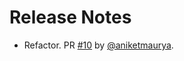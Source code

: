 # Release Notes
* Refactor. PR [#10](https://github.com/gradsflow/gradsflow/pull/10) by [@aniketmaurya](https://github.com/aniketmaurya).
